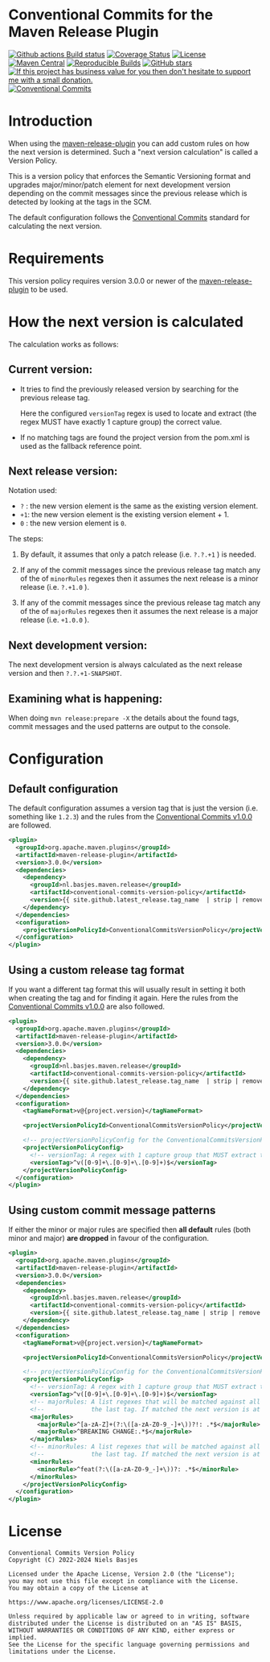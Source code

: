 Conventional Commits for the Maven Release Plugin
========================================
[![Github actions Build status](https://img.shields.io/github/actions/workflow/status/nielsbasjes/conventional-commits-maven-release/build.yml?branch=main)](https://github.com/nielsbasjes/conventional-commits-maven-release/actions)
[![Coverage Status](https://img.shields.io/codecov/c/github/nielsbasjes/conventional-commits-maven-release)](https://app.codecov.io/gh/nielsbasjes/conventional-commits-maven-release)
[![License](https://img.shields.io/:license-apache-blue.svg)](https://www.apache.org/licenses/LICENSE-2.0.html)
[![Maven Central](https://img.shields.io/maven-central/v/nl.basjes.maven.release/conventional-commits-version-policy.svg)](https://central.sonatype.com/namespace/nl.basjes.maven.release)
[![Reproducible Builds](https://img.shields.io/badge/Reproducible_Builds-ok-success?labelColor=1e5b96)](https://github.com/jvm-repo-rebuild/reproducible-central#nl.basjes.maven.release:conventional-commits-version-policy)
[![GitHub stars](https://img.shields.io/github/stars/nielsbasjes/conventional-commits-maven-release?label=GitHub%20stars)](https://github.com/nielsbasjes/conventional-commits-maven-release/stargazers)
[![If this project has business value for you then don't hesitate to support me with a small donation.](https://img.shields.io/badge/Donations-via%20Paypal-blue.svg)](https://www.paypal.me/nielsbasjes)
[![Conventional Commits](https://img.shields.io/badge/Conventional%20Commits-1.0.0-%23FE5196?logo=conventionalcommits&logoColor=white)](https://conventionalcommits.org)

# Introduction
When using the [maven-release-plugin](https://maven.apache.org/maven-release/maven-release-plugin/) you can add custom rules on how the next version is determined. Such a "next version calculation" is called a Version Policy.

This is a version policy that enforces the Semantic Versioning format and upgrades major/minor/patch element for next development version depending on the commit messages since the previous release which is detected by looking at the tags in the SCM.

The default configuration follows the [Conventional Commits](https://www.conventionalcommits.org/) standard for calculating the next version.

# Requirements
This version policy requires version 3.0.0 or newer of the [maven-release-plugin](https://maven.apache.org/maven-release/maven-release-plugin/) to be used.

# How the next version is calculated

The calculation works as follows:

## Current version:
* It tries to find the previously released version by searching for the previous release tag.

  Here the configured `versionTag` regex is used to locate and extract (the regex MUST have exactly
  1 capture group) the correct value.

* If no matching tags are found the project version from the pom.xml is used as the fallback reference point.

## Next release version:

Notation used:
- `?` : the new version element is the same as the existing version element.
- `+1`: the new version element is the existing version element + 1.
- `0` : the new version element is `0`.

The steps:
1. By default, it assumes that only a patch release (i.e. `?.?.+1` ) is needed.

1. If any of the commit messages since the previous release tag match any of the of `minorRules` regexes then
  it assumes the next release is a minor release (i.e. `?.+1.0` ).

1. If any of the commit messages since the previous release tag match any of the of `majorRules` regexes then
  it assumes the next release is a major release (i.e. `+1.0.0` ).

## Next development version:
The next development version is always calculated as the next release version and then `?.?.+1-SNAPSHOT`.

## Examining what is happening:

When doing `mvn release:prepare -X` the details about the found tags, commit messages and the used patterns
are output to the console.

# Configuration
## Default configuration
The default configuration assumes a version tag that is just the version (i.e. something like `1.2.3`) and
the rules from the [Conventional Commits v1.0.0](https://www.conventionalcommits.org/en/v1.0.0/) are followed.

```xml
<plugin>
  <groupId>org.apache.maven.plugins</groupId>
  <artifactId>maven-release-plugin</artifactId>
  <version>3.0.0</version>
  <dependencies>
    <dependency>
      <groupId>nl.basjes.maven.release</groupId>
      <artifactId>conventional-commits-version-policy</artifactId>
      <version>{{ site.github.latest_release.tag_name  | strip | remove: 'v' }}</version>
    </dependency>
  </dependencies>
  <configuration>
    <projectVersionPolicyId>ConventionalCommitsVersionPolicy</projectVersionPolicyId>
  </configuration>
</plugin>
```

## Using a custom release tag format
If you want a different tag format this will usually result in setting it both when creating the tag and
for finding it again.
Here the rules from the [Conventional Commits v1.0.0](https://www.conventionalcommits.org/en/v1.0.0/) are also followed.

```xml
<plugin>
  <groupId>org.apache.maven.plugins</groupId>
  <artifactId>maven-release-plugin</artifactId>
  <version>3.0.0</version>
  <dependencies>
    <dependency>
      <groupId>nl.basjes.maven.release</groupId>
      <artifactId>conventional-commits-version-policy</artifactId>
      <version>{{ site.github.latest_release.tag_name  | strip | remove: 'v' }}</version>
    </dependency>
  </dependencies>
  <configuration>
    <tagNameFormat>v@{project.version}</tagNameFormat>

    <projectVersionPolicyId>ConventionalCommitsVersionPolicy</projectVersionPolicyId>

    <!-- projectVersionPolicyConfig for the ConventionalCommitsVersionPolicy is an XML structure:  -->
    <projectVersionPolicyConfig>
      <!-- versionTag: A regex with 1 capture group that MUST extract the project.version from the SCM tag. -->
      <versionTag>^v([0-9]+\.[0-9]+\.[0-9]+)$</versionTag>
    </projectVersionPolicyConfig>
  </configuration>
</plugin>
```

## Using custom commit message patterns
If either the minor or major rules are specified then **all default** rules (both minor and major) **are dropped**
in favour of the configuration.

```xml
<plugin>
  <groupId>org.apache.maven.plugins</groupId>
  <artifactId>maven-release-plugin</artifactId>
  <version>3.0.0</version>
  <dependencies>
    <dependency>
      <groupId>nl.basjes.maven.release</groupId>
      <artifactId>conventional-commits-version-policy</artifactId>
      <version>{{ site.github.latest_release.tag_name | strip | remove: 'v' }}</version>
    </dependency>
  </dependencies>
  <configuration>
    <tagNameFormat>v@{project.version}</tagNameFormat>

    <projectVersionPolicyId>ConventionalCommitsVersionPolicy</projectVersionPolicyId>

    <!-- projectVersionPolicyConfig for the ConventionalCommitsVersionPolicy is an XML structure:  -->
    <projectVersionPolicyConfig>
      <!-- versionTag: A regex with 1 capture group that MUST extract the project.version from the SCM tag. -->
      <versionTag>^v([0-9]+\.[0-9]+\.[0-9]+)$</versionTag>
      <!-- majorRules: A list regexes that will be matched against all lines in each commit message since   -->
      <!--             the last tag. If matched the next version is at least a MAJOR update.                -->
      <majorRules>
        <majorRule>^[a-zA-Z]+(?:\([a-zA-Z0-9_-]+\))?!: .*$</majorRule>
        <majorRule>^BREAKING CHANGE:.*$</majorRule>
      </majorRules>
      <!-- minorRules: A list regexes that will be matched against all lines in each commit message since   -->
      <!--             the last tag. If matched the next version is at least a MINOR update.                -->
      <minorRules>
        <minorRule>^feat(?:\([a-zA-Z0-9_-]+\))?: .*$</minorRule>
      </minorRules>
    </projectVersionPolicyConfig>
  </configuration>
</plugin>
```

# License
    Conventional Commits Version Policy
    Copyright (C) 2022-2024 Niels Basjes

    Licensed under the Apache License, Version 2.0 (the "License");
    you may not use this file except in compliance with the License.
    You may obtain a copy of the License at

    https://www.apache.org/licenses/LICENSE-2.0

    Unless required by applicable law or agreed to in writing, software
    distributed under the License is distributed on an "AS IS" BASIS,
    WITHOUT WARRANTIES OR CONDITIONS OF ANY KIND, either express or implied.
    See the License for the specific language governing permissions and
    limitations under the License.
